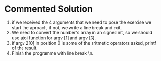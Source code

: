 # Commented Solution

1. if we received the 4 arguments that we need to pose the exercise we start the aproach, if not, we write a line break and exit.
2. We need to convert the number's array in an signed int, so we should use atoi function for argv [1] and argv [3].
3. if argv 2[0] in position 0 is some of the aritmetic operators asked, printf of the result.
4. Finish the programme with line break \n. 

